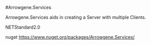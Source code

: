 #Arrowgene.Services

Arrowgene.Services aids in creating a Server with multiple Clients.

NETStandard2.0

nuget
https://www.nuget.org/packages/Arrowgene.Services/